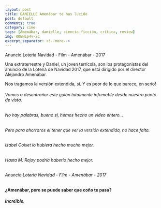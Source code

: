 ```yaml
---
layout: post
title: DANIELLE Amenábar te has lucido
post: default
comments: true
category: cine
tags: [Amenábar, danielle, ciencia ficción, crítica, review]
img: ROEHip4v-2c
excerpt_separator: <!--more-->
---
```


Anuncio Loteria Navidad - Film - Amenábar - 2017

Una extraterrestre y Daniel, un joven terrícola, son los protagonistas del anuncio de la Lotería de Navidad 2017, que está dirigido por el director Alejandro Amenábar.

Nos tragamos la versión extendida, si. Y es peor de lo que parece, en serio!


<!--more-->


###### Vamos a desentrañar éste guión totalmente infumable desde nuestro punto de vista.

###### No hay palabras, bueno si, hemos hecho un video entero...

###### Pero para ahorraros el tener que ver la versión extendida, no hace falta.

###### Isabel Coixet lo hubiera hecho mucho mejor.

###### Hasta M. Rajoy podría haberlo hecho mejor.

###### Anuncio Loteria Navidad - Film - Amenábar - 2017

#### ¿Amenábar, pero se puede saber que coño te pasa?

##### Increïble.